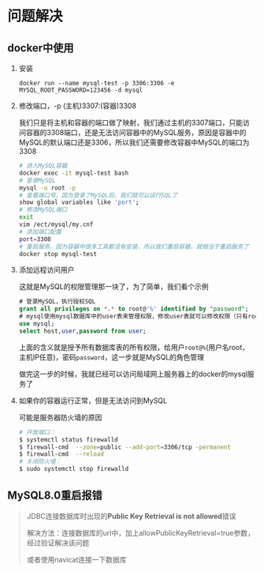 # 问题解决

## docker中使用

1. 安装

   ````docker run --name mysql-test -p 3306:3306 -e MYSQL_ROOT_PASSWORD=123456 -d mysql````
   
2. 修改端口，-p (主机)3307:(容器)3308

   我们只是将主机和容器的端口做了映射，我们通过主机的3307端口，只能访问容器的3308端口，还是无法访问容器中的MySQL服务，原因是容器中的MySQL的默认端口还是3306，所以我们还需要修改容器中MySQL的端口为3308

   ```bash
   # 进入MySQL容器
   docker exec -it mysql-test bash
   # 登录MySQL
   mysql -u root -p
   # 查看端口号，因为登录了MySQL后，我们就可以运行SQL了
   show global variables like 'port';
   # 修改MySQL端口
   exit
   vim /ect/mysql/my.cnf
   # 添加端口配置
   port=3308
   # 重启服务，因为容器中很多工具都没有安装，所以我们重启容器，就相当于重启服务了
   docker stop mysql-test
   ```

3. 添加远程访问用户

   这就是MySQL的权限管理那一块了，为了简单，我们看个示例

   ```sql
   # 登录MySQL，执行授权SQL
   grant all privileges on *.* to root@'%' identified by "password";
   # mysql使用mysql数据库中的user表来管理权限，修改user表就可以修改权限（只有root账号可以修改）
   use mysql;
   select host,user,password from user;
   ```

   上面的含义就是授予所有数据库表的所有权限，给用户`root@%`(用户名root，主机IP任意)，密码`password`，这一步就是MySQL的角色管理

   做完这一步的时候，我就已经可以访问局域网上服务器上的docker的mysql服务了

4. 如果你的容器运行正常，但是无法访问到MySQL

   可能是服务器防火墙的原因

   ```bash
   # 开放端口：
   $ systemctl status firewalld
   $ firewall-cmd  --zone=public --add-port=3306/tcp -permanent
   $ firewall-cmd  --reload
   # 关闭防火墙：
   $ sudo systemctl stop firewalld
   ```

## MySQL8.0重启报错

>  JDBC连接数据库时出现的**Public Key Retrieval is not allowed**错误
>
> 解决方法：连接数据库的url中，加上allowPublicKeyRetrieval=true参数，经过验证解决该问题
>
> 或者使用navicat连接一下数据库
